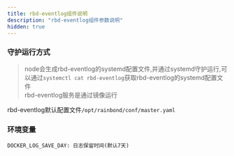 ```yaml
---
title: rbd-eventlog组件说明
description: "rbd-eventlog组件参数说明"
hidden: true
---
```



### 守护运行方式
 
> node会生成rbd-eventlog的systemd配置文件,并通过systemd守护运行,可以通过`systemctl cat rbd-eventlog`获取rbd-eventlog的systemd配置文件  
> rbd-eventlog服务是通过镜像运行  

rbd-eventlog默认配置文件`/opt/rainbond/conf/master.yaml`


### 环境变量

```
DOCKER_LOG_SAVE_DAY: 日志保留时间(默认7天)
```